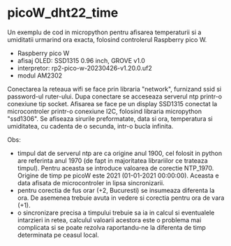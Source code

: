 # picoW_dht22_time
 
Un exemplu de cod in micropython pentru afisarea temperaturii si a umiditatii urmarind ora exacta, folosind controlerul Raspberry pico W.
- Raspberry pico W
- afisaj OLED: SSD1315 0.96 inch, GROVE v1.0
- interpretor: rp2-pico-w-20230426-v1.20.0.uf2
- modul AM2302

Conectarea la reteaua wifi se face prin libraria "network", furnizand ssid si password-ul ruter-ului.
Dupa conectare se acceseaza serverul ntp printr-o conexiune tip socket.
Afisarea se face pe un display SSD1315 conectat la microcontroler printr-o conexiune I2C, folosind libraria micropython "ssd1306".
Se afiseaza sirurile preformatate, data si ora, temperatura si umiditatea, cu cadenta de o secunda, intr-o bucla infinita.

Obs:
- timpul dat de serverul ntp are ca origine anul 1900, cel folosit in python are referinta anul 1970 (de fapt in majoritatea librariilor ce
trateaza timpul). Pentru aceasta se introduce valoarea de corectie NTP_1970. Origine de timp pe picoW este 2021 (01-01-2021 00:00:00). Aceasta e data afisata de microcontroler in lipsa sincronizarii.
- pentru corectia de fus orar (+2, Bucuresti) se insumeaza diferenta la ora. De asemenea trebuie avuta in vedere si corectia pentru ora de vara (+1).
- o sincronizare precisa a timpului trebuie sa ia in calcul si eventualele intarzieri in retea, calculul valoarii acestora este o problema mai complicata si se poate rezolva raportandu-ne la diferenta de timp determinata pe ceasul local.
